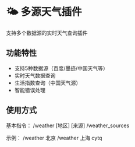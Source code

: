 # 🌤 多源天气插件

支持多个数据源的实时天气查询插件

## 功能特性
- 支持5种数据源（百度/墨迹/中国天气等）
- 实时天气数据查询
- 生活指数查询（中国天气源）
- 智能错误处理

## 使用方式
基本指令：
/weather [地区] [来源]
/weather_sources

示例：
/weather 北京
/weather 上海 cytq
